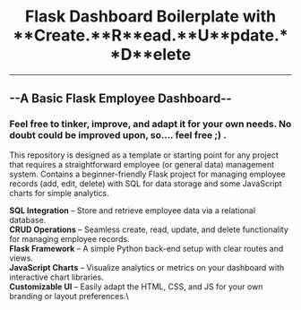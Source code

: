 <h1 align="center">Flask Dashboard Boilerplate  
  with  
  **Create.**R**ead.**U**pdate.**D**elete</h1>  

---  

## --A Basic Flask Employee Dashboard-- 
### **Feel free to tinker, improve, and adapt it for your own needs. No doubt could be improved upon, so.... feel free ;) .**
This repository is designed as a template or starting point for any project that requires a straightforward employee (or general data) management system.
Contains a beginner-friendly Flask project for managing employee records (add, edit, delete) with SQL for data storage and some JavaScript charts for simple analytics.

**SQL Integration** – Store and retrieve employee data via a relational database.\
**CRUD Operations** – Seamless create, read, update, and delete functionality for managing employee records.\
**Flask Framework** – A simple Python back-end setup with clear routes and views.\
**JavaScript Charts** – Visualize analytics or metrics on your dashboard with interactive chart libraries.\
**Customizable UI** – Easily adapt the HTML, CSS, and JS for your own branding or layout preferences.\
